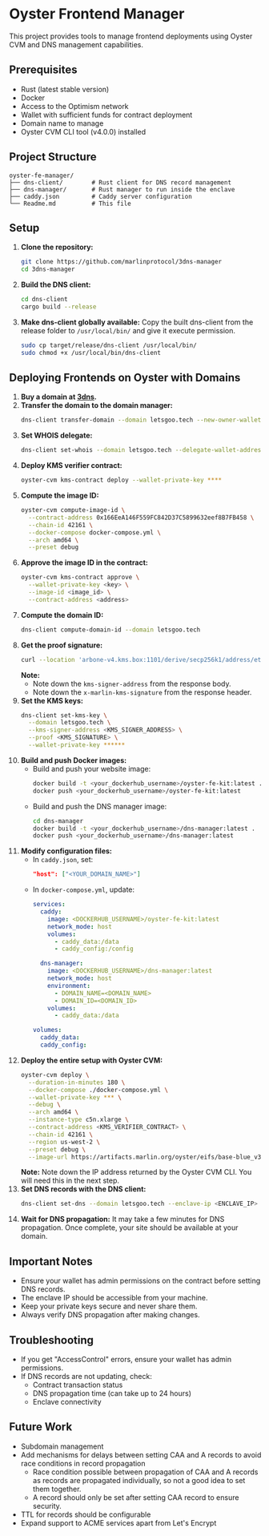 # Oyster Frontend Manager

This project provides tools to manage frontend deployments using Oyster CVM and DNS management capabilities.

## Prerequisites

- Rust (latest stable version)
- Docker
- Access to the Optimism network
- Wallet with sufficient funds for contract deployment
- Domain name to manage
- Oyster CVM CLI tool (v4.0.0) installed

## Project Structure

```
oyster-fe-manager/
├── dns-client/        # Rust client for DNS record management
├── dns-manager/       # Rust manager to run inside the enclave      
├── caddy.json         # Caddy server configuration
└── Readme.md          # This file
```

## Setup

1. **Clone the repository:**
    ```bash
    git clone https://github.com/marlinprotocol/3dns-manager
    cd 3dns-manager
    ```

2. **Build the DNS client:**
    ```bash
    cd dns-client
    cargo build --release
    ```

3. **Make dns-client globally available:**
    Copy the built dns-client from the release folder to `/usr/local/bin/` and give it execute permission.

    ```bash
    sudo cp target/release/dns-client /usr/local/bin/
    sudo chmod +x /usr/local/bin/dns-client
    ```

## Deploying Frontends on Oyster with Domains

1. **Buy a domain at [3dns](https://3dns.box/).**
2. **Transfer the domain to the domain manager:**
    ```bash
    dns-client transfer-domain --domain letsgoo.tech --new-owner-wallet-address <DOMAIN_MANAGER_ADDRESS> --wallet-private-key *****
    ```
3. **Set WHOIS delegate:**
    ```bash
    dns-client set-whois --domain letsgoo.tech --delegate-wallet-address <DOMAIN_MANAGER_ADDRESS> --wallet-private-key *****
    ```
4. **Deploy KMS verifier contract:**
    ```bash
    oyster-cvm kms-contract deploy --wallet-private-key ****
    ```
5. **Compute the image ID:**
    ```bash
    oyster-cvm compute-image-id \
      --contract-address 0x166EeA146F559FC842D37C5899632eef8B7FB458 \
      --chain-id 42161 \
      --docker-compose docker-compose.yml \
      --arch amd64 \
      --preset debug
    ```
6. **Approve the image ID in the contract:**
    ```bash
    oyster-cvm kms-contract approve \
      --wallet-private-key <key> \
      --image-id <image_id> \
      --contract-address <address>
    ```
7. **Compute the domain ID:**
    ```bash
    dns-client compute-domain-id --domain letsgoo.tech
    ```
8. **Get the proof signature:**
    ```bash
    curl --location 'arbone-v4.kms.box:1101/derive/secp256k1/address/ethereum?address=<address>&path=DNS-RECORD-SIGNER-<domain-id>'
    ```
    **Note:**
    - Note down the `kms-signer-address` from the response body.
    - Note down the `x-marlin-kms-signature` from the response header.
9. **Set the KMS keys:**
    ```bash
    dns-client set-kms-key \
      --domain letsgoo.tech \
      --kms-signer-address <KMS_SIGNER_ADDRESS> \
      --proof <KMS_SIGNATURE> \
      --wallet-private-key ******
    ```
10. **Build and push Docker images:**
    - Build and push your website image:
      ```bash
      docker build -t <your_dockerhub_username>/oyster-fe-kit:latest .
      docker push <your_dockerhub_username>/oyster-fe-kit:latest
      ```
    - Build and push the DNS manager image:
      ```bash
      cd dns-manager
      docker build -t <your_dockerhub_username>/dns-manager:latest .
      docker push <your_dockerhub_username>/dns-manager:latest
      ```
11. **Modify configuration files:**
    - In `caddy.json`, set:
      ```json
      "host": ["<YOUR_DOMAIN_NAME>"]
      ```
    - In `docker-compose.yml`, update:
      ```yaml
      services:
        caddy:
          image: <DOCKERHUB_USERNAME>/oyster-fe-kit:latest
          network_mode: host
          volumes:
            - caddy_data:/data
            - caddy_config:/config

        dns-manager:
          image: <DOCKERHUB_USERNAME>/dns-manager:latest
          network_mode: host
          environment:
            - DOMAIN_NAME=<DOMAIN_NAME>
            - DOMAIN_ID=<DOMAIN_ID>
          volumes:
            - caddy_data:/data

      volumes:
        caddy_data:
        caddy_config:
      ```
12. **Deploy the entire setup with Oyster CVM:**
    ```bash
    oyster-cvm deploy \
      --duration-in-minutes 180 \
      --docker-compose ./docker-compose.yml \
      --wallet-private-key *** \
      --debug \
      --arch amd64 \
      --instance-type c5n.xlarge \
      --contract-address <KMS_VERIFIER_CONTRACT> \
      --chain-id 42161 \
      --region us-west-2 \
      --preset debug \
      --image-url https://artifacts.marlin.org/oyster/eifs/base-blue_v3.0.0_linux_amd64.eif
    ```
    **Note:** Note down the IP address returned by the Oyster CVM CLI. You will need this in the next step.
13. **Set DNS records with the DNS client:**
    ```bash
    dns-client set-dns --domain letsgoo.tech --enclave-ip <ENCLAVE_IP> --wallet-private-key ****
    ```
14. **Wait for DNS propagation:**
    It may take a few minutes for DNS propagation. Once complete, your site should be available at your domain.

## Important Notes

- Ensure your wallet has admin permissions on the contract before setting DNS records.
- The enclave IP should be accessible from your machine.
- Keep your private keys secure and never share them.
- Always verify DNS propagation after making changes.

## Troubleshooting

- If you get "AccessControl" errors, ensure your wallet has admin permissions.
- If DNS records are not updating, check:
  - Contract transaction status
  - DNS propagation time (can take up to 24 hours)
  - Enclave connectivity

## Future Work

- Subdomain management
- Add mechanisms for delays between setting CAA and A records to avoid race conditions in record propagation
  - Race condition possible between propagation of CAA and A records as records are propagated individually, so not a good idea to set them together.
  - A record should only be set after setting CAA record to ensure security.
- TTL for records should be configurable
- Expand support to ACME services apart from Let's Encrypt